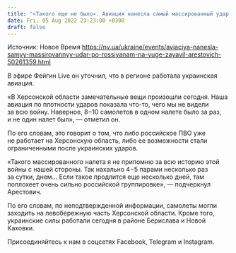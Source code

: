 ```yaml
---
title: "«Такого еще не было». Авиация нанесла самый массированный удар по россиянам на юге — Арестович"
date: Fri, 05 Aug 2022 23:23:00 +0300
draft: false
---
```

Источник: Новое Время https://nv.ua/ukraine/events/aviaciya-nanesla-samyy-massirovannyy-udar-po-rossiyanam-na-yuge-zayavil-arestovich-50261359.html


 В эфире Фейгин Live он уточнил, что в регионе работала украинская авиация.

«В Херсонской области замечательные вещи произошли сегодня. Наша авиация по плотности ударов показала что-то, чего мы не видели за всю войну. Наверное, 8−10 самолетов в одном налете было за раз, и не один налет был», — отметил он.

По его словам, это говорит о том, что либо российское ПВО уже не работает на Херсонскую область, либо ее возможности стали ограниченными после украинских ударов.

«Такого массированного налета я не припомню за всю историю этой войны с нашей стороны. Так нахально 4−5 парами несколько раз за сутки, днем… Если такое продлится еще несколько дней, там поплохеет очень сильно российской группировке», — подчеркнул Арестович.

По его словам, по неподтвержденной информации, самолеты могли заходить на левобережную часть Херсонской области. Кроме того, украинские силы работали сегодня в районе Берислава и Новой Каховки.

Присоединяйтесь к нам в соцсетях Facebook, Telegram и Instagram.
